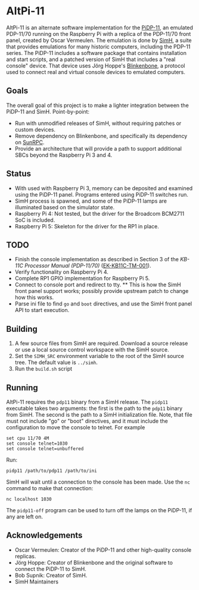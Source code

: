 # AltPi-11

AltPi-11 is an alternate software implementation for the [PiDP-11], an
emulated PDP-11/70 running on the Raspberry Pi with a replica of the PDP-11/70
front panel, created by Oscar Vermeulen. The emulation is done by [SimH],
a suite that provides emulations for many historic computers, including the
PDP-11 series. The PiDP-11 includes a software package that contains
installation and start scripts, and a patched version of SimH that includes a
"real console" device. That device uses Jörg Hoppe's [Blinkenbone], a protocol
used to connect real and virtual console devices to emulated computers.

## Goals

The overall goal of this project is to make a lighter integration between the
PiDP-11 and SimH. Point-by-point:
* Run with unmodified releases of SimH, without requiring patches or custom
  devices.
* Remove dependency on Blinkenbone, and specifically its dependency on
  [SunRPC].
* Provide an architecture that will provide a path to support additional SBCs
  beyond the Raspberry Pi 3 and 4.

## Status

* With used with Raspberry Pi 3, memory can be deposited and examined using
  the PiDP-11 panel. Programs entered using PiDP-11 switches run.
* SimH process is spawned, and some of the PiDP-11 lamps are illuminated
  based on the simulator state.
* Raspberry Pi 4: Not tested, but the driver for the Broadcom BCM2711 SoC
  is included.
* Raspberry Pi 5: Skeleton for the driver for the RP1 in place.

## TODO

* Finish the console implementation as described in Section 3 of the
  _KB-11C Processor Manual (PDP-11/70)_ ([EK-KB11C-TM-001]).
* Verify functionality on Raspberry Pi 4.
* Complete RP1 GPIO implementation for Raspberry Pi 5.
* Connect to console port and redirect to tty.
** This is how the SimH front panel support works; possibly provide upstream
   patch to change how this works.
* Parse ini file to find `go` and `boot` directives, and use the SimH
  front panel API to start execution.

## Building

1. A few source files from SimH are required. Download a source release or
   use a local source control workspace with the SimH source.
2. Set the `SIMH_SRC` environment variable to the root of the SimH source tree.
   The default value is `../simh`.
3. Run the `build.sh` script

## Running

AltPi-11 requires the `pdp11` binary from a SimH release. The `pidp11`
executable takes two arguments: the first is the path to the `pdp11` binary
from SimH. The second is the path to a SimH initialization file. Note, that
file must not include "go" or "boot" directives, and it must include the
configuration to move the console to telnet. For example

```
set cpu 11/70 4M
set console telnet=1030
set console telnet=unbuffered
```

Run:
```
pidp11 /path/to/pdp11 /path/to/ini
```

SimH will wait until a connection to the console has been made. Use the `nc`
command to make that connection:

```
nc localhost 1030
```

The `pidp11-off` program can be used to turn off the lamps on the PiDP-11,
if any are left on.

## Acknowledgements

* Oscar Vermeulen: Creator of the PiDP-11 and other high-quality console
  replicas.
* Jörg Hoppe: Creator of Blinkenbone and the original software to connect the
  PiDP-11 to SimH.
* Bob Supnik: Creator of SimH.
* SimH Maintainers

[Blinkenbone]: https://retrocmp.com/projects/blinkenbone
[EK-KB11C-TM-001]: https://bitsavers.org/pdf/dec/pdp11/1170/EK-KB11C-TM-001_1170procMan.pdf
[PiDP-11]: https://obsolescence.dev/pidp11.html
[SimH]: https://github.com/simh/simh
[SunRPC]: https://www.rfc-editor.org/rfc/rfc5531.html
